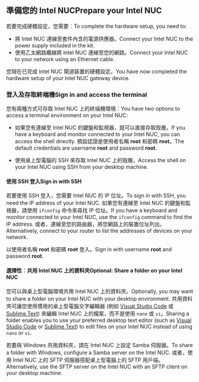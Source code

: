 ## <a name="prepare-your-intel-nuc"></a><span data-ttu-id="88f40-101">準備您的 Intel NUC</span><span class="sxs-lookup"><span data-stu-id="88f40-101">Prepare your Intel NUC</span></span>

<span data-ttu-id="88f40-102">若要完成硬體設定，您需要︰</span><span class="sxs-lookup"><span data-stu-id="88f40-102">To complete the hardware setup, you need to:</span></span>

- <span data-ttu-id="88f40-103">將 Intel NUC 連線至套件內含的電源供應器。</span><span class="sxs-lookup"><span data-stu-id="88f40-103">Connect your Intel NUC to the power supply included in the kit.</span></span>
- <span data-ttu-id="88f40-104">使用乙太網路纜線將 Intel NUC 連線至您的網路。</span><span class="sxs-lookup"><span data-stu-id="88f40-104">Connect your Intel NUC to your network using an Ethernet cable.</span></span>

<span data-ttu-id="88f40-105">您現在已完成 Intel NUC 閘道裝置的硬體設定。</span><span class="sxs-lookup"><span data-stu-id="88f40-105">You have now completed the hardware setup of your Intel NUC gateway device.</span></span>

### <a name="sign-in-and-access-the-terminal"></a><span data-ttu-id="88f40-106">登入及存取終端機</span><span class="sxs-lookup"><span data-stu-id="88f40-106">Sign in and access the terminal</span></span>

<span data-ttu-id="88f40-107">您有兩種方式可存取 Intel NUC 上的終端機環境︰</span><span class="sxs-lookup"><span data-stu-id="88f40-107">You have two options to access a terminal environment on your Intel NUC:</span></span>

- <span data-ttu-id="88f40-108">如果您有連線至 Intel NUC 的鍵盤和監視器，就可以直接存取殼層。</span><span class="sxs-lookup"><span data-stu-id="88f40-108">If you have a keyboard and monitor connected to your Intel NUC, you can access the shell directly.</span></span> <span data-ttu-id="88f40-109">預設認證是使用者名稱 **root** 和密碼 **root**。</span><span class="sxs-lookup"><span data-stu-id="88f40-109">The default credentials are username **root** and password **root**.</span></span>

- <span data-ttu-id="88f40-110">使用桌上型電腦的 SSH 來存取 Intel NUC 上的殼層。</span><span class="sxs-lookup"><span data-stu-id="88f40-110">Access the shell on your Intel NUC using SSH from your desktop machine.</span></span>

#### <a name="sign-in-with-ssh"></a><span data-ttu-id="88f40-111">使用 SSH 登入</span><span class="sxs-lookup"><span data-stu-id="88f40-111">Sign in with SSH</span></span>

<span data-ttu-id="88f40-112">若要使用 SSH 登入，您需要 Intel NUC 的 IP 位址。</span><span class="sxs-lookup"><span data-stu-id="88f40-112">To sign in with SSH, you need the IP address of your Intel NUC.</span></span> <span data-ttu-id="88f40-113">如果您有連線至 Intel NUC 的鍵盤和監視器，請使用 `ifconfig` 命令來尋找 IP 位址。</span><span class="sxs-lookup"><span data-stu-id="88f40-113">If you have a keyboard and monitor connected to your Intel NUC, use the `ifconfig` command to find the IP address.</span></span> <span data-ttu-id="88f40-114">或者，連線至您的路由器，將您網路上的裝置位址列出。</span><span class="sxs-lookup"><span data-stu-id="88f40-114">Alternatively, connect to your router to list the addresses of devices on your network.</span></span>

<span data-ttu-id="88f40-115">以使用者名稱 **root** 和密碼 **root** 登入。</span><span class="sxs-lookup"><span data-stu-id="88f40-115">Sign in with username **root** and password **root**.</span></span>

#### <a name="optional-share-a-folder-on-your-intel-nuc"></a><span data-ttu-id="88f40-116">選擇性︰共用 Intel NUC 上的資料夾</span><span class="sxs-lookup"><span data-stu-id="88f40-116">Optional: Share a folder on your Intel NUC</span></span>

<span data-ttu-id="88f40-117">您可以與桌上型電腦環境共用 Intel NUC 上的資料夾。</span><span class="sxs-lookup"><span data-stu-id="88f40-117">Optionally, you may want to share a folder on your Intel NUC with your desktop environment.</span></span> <span data-ttu-id="88f40-118">共用資料夾可讓您使用慣用的桌上型電腦文字編輯器 (例如 [Visual Studio Code](https://code.visualstudio.com/) 或 [Sublime Text](http://www.sublimetext.com/)) 來編輯 Intel NUC 上的檔案，而不是使用 `nano` 或 `vi`。</span><span class="sxs-lookup"><span data-stu-id="88f40-118">Sharing a folder enables you to use your preferred desktop text editor (such as [Visual Studio Code](https://code.visualstudio.com/) or [Sublime Text](http://www.sublimetext.com/)) to edit files on your Intel NUC instead of using `nano` or `vi`.</span></span>

<span data-ttu-id="88f40-119">若要與 Windows 共用資料夾，請在 Intel NUC 上設定 Samba 伺服器。</span><span class="sxs-lookup"><span data-stu-id="88f40-119">To share a folder with Windows, configure a Samba server on the Intel NUC.</span></span> <span data-ttu-id="88f40-120">或者，使用 Intel NUC 上的 SFTP 伺服器搭配桌上型電腦上的 SFTP 用戶端。</span><span class="sxs-lookup"><span data-stu-id="88f40-120">Alternatively, use the SFTP server on the Intel NUC with an SFTP client on your desktop machine.</span></span>
